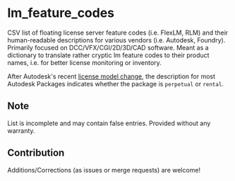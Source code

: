 lm_feature_codes
===========

CSV list of floating license server feature codes (i.e. FlexLM, RLM) and their human-readable descriptions for various vendors (i.e. Autodesk, Foundry). Primarily focused on DCC/VFX/CGI/2D/3D/CAD software. Meant as a dictionary to translate rather cryptic lm feature codes to their product names, i.e. for better license monitoring or inventory.

After Autodesk's recent [license model change](https://www.autodesk.com/products/perpetual-licenses), the description for most Autodesk Packages indicates whether the package is `perpetual` or `rental`.


Note
-------------
List is incomplete and may contain false entries. Provided without any warranty.


Contribution
-------------
Additions/Corrections (as issues or merge requests) are welcome!


